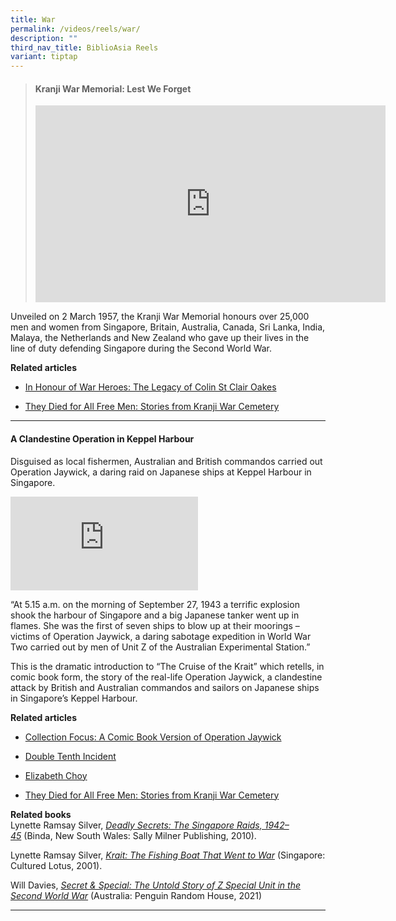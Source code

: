 ```yaml
---
title: War
permalink: /videos/reels/war/
description: ""
third_nav_title: BiblioAsia Reels
variant: tiptap
---
```

<blockquote><h4><strong>Kranji War Memorial: Lest We Forget</strong></h4><div class="iframe-wrapper"><iframe height="315" width="560" allowfullscreen="true" frameborder="0" src="https://www.youtube.com/embed/-LwBu7HDNwU?si=7yXAcupYaezIg48V"></iframe></div></blockquote><p>Unveiled on 2 March 1957, the Kranji War Memorial honours over 25,000 men and women from Singapore, Britain, Australia, Canada, Sri Lanka, India, Malaya, the Netherlands and New Zealand who gave up their lives in the line of duty defending Singapore during the Second World War.</p><p><strong>Related articles</strong></p><ul data-tight="true" class="tight"><li><p><a href="https://biblioasia.nlb.gov.sg/vol-14/issue-3/oct-dec-2018/honour-of-war-heroes/" rel="noopener noreferrer nofollow" target="_blank">In Honour of War Heroes: The Legacy of Colin St Clair Oakes</a></p></li><li><p><a href="https://biblioasia.nlb.gov.sg/vol-18/issue-2/jul-sep-2022/kranji-war-cemetery/" rel="noopener noreferrer nofollow" target="_blank">They Died for All Free Men: Stories from Kranji War Cemetery</a></p></li></ul><hr><h4><strong>A Clandestine Operation in Keppel Harbour</strong></h4><p>Disguised as local fishermen, Australian and British commandos carried out Operation Jaywick, a daring raid on Japanese ships at Keppel Harbour in Singapore.</p><div class="iframe-wrapper"><iframe allowfullscreen="true" frameborder="0" src="https://www.youtube.com/embed/n8ufqND2a2w"></iframe></div><p>“At 5.15 a.m. on the morning of September 27, 1943 a terrific explosion shook the harbour of Singapore and a big Japanese tanker went up in flames. She was the first of seven ships to blow up at their moorings – victims of Operation Jaywick, a daring sabotage expedition in World War Two carried out by men of Unit Z of the Australian Experimental Station.”</p><p>This is the dramatic introduction to “The Cruise of the Krait” which retells, in comic book form, the story of the real-life Operation Jaywick, a clandestine attack by British and Australian commandos and sailors on Japanese ships in Singapore’s Keppel Harbour.</p><p><strong>Related articles</strong> </p><ul data-tight="true" class="tight"><li><p><a href="/vol-19/issue-2/jul-sep-2023/operation-jaywick-comic-book-victor/" rel="noopener noreferrer nofollow" target="_blank">Collection Focus: A Comic Book Version of Operation Jaywick</a></p></li><li><p><a href="%5Bhttps://www.nlb.gov.sg/main/article-detail?cmsuuid=9f82451d-2e94-4f73-be28-295636c6eb3b%5D" rel="noopener noreferrer nofollow" target="_blank">Double Tenth Incident</a></p></li><li><p><a href="https://www.nlb.gov.sg/main/article-detail?cmsuuid=73f538cb-c39c-409d-b05e-f7c78480c606" rel="noopener noreferrer nofollow" target="_blank">Elizabeth Choy</a></p></li><li><p><a href="https://biblioasia.nlb.gov.sg/vol-18/issue-2/jul-sep-2022/kranji-war-cemetery/" rel="noopener noreferrer nofollow" target="_blank">They Died for All Free Men: Stories from Kranji War Cemetery</a><br></p></li></ul><p><strong>Related books</strong><br>Lynette Ramsay Silver,&nbsp;<em><a href="https://eservice.nlb.gov.sg/item_holding_s.aspx?bid=13726463" rel="noopener noreferrer nofollow" target="_blank">Deadly Secrets: The Singapore Raids, 1942–45</a></em>&nbsp;(Binda, New South Wales: Sally Milner Publishing, 2010).</p><p>Lynette Ramsay Silver,&nbsp;<em><a href="https://eservice.nlb.gov.sg/item_holding_s.aspx?bid=10287275" rel="noopener noreferrer nofollow" target="_blank">Krait: The Fishing Boat That Went to War</a></em> (Singapore: Cultured Lotus, 2001).</p><p>Will Davies, <em><a href="https://nlb.overdrive.com/media/2A573FAB-E468-4517-B72A-621A33A18B62" rel="noopener noreferrer nofollow" target="_blank">Secret &amp; Special: The Untold Story of Z Special Unit in the Second World War</a></em> (Australia: Penguin Random House, 2021)</p><hr><p></p>